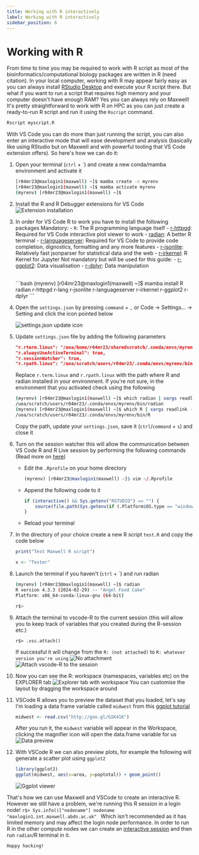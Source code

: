 ```yaml
---
title: Working with R interactively
label: Working with R interactively
sidebar_position: 6
---
```


# Working with R

From time to time you may be required to work with R script as most of the bioinformatics/computational biology packages are written in R (need citation). In your local computer, working with R may appear fairly easy as you can always install [RStudio Desktop](https://posit.co/download/rstudio-desktop/) and execute your R script there. But what if you want to run a script that requires high memory and your computer doesn't have enough RAM? Yes you can always rely on Maxwell! It's pretty straightforward to work with R on HPC as you can just create a ready-to-run R script and run it using the `Rscript` command.

```bash
Rscript myscript.R
```

With VS Code you can do more than just running the script, you can also enter an interactive mode that will ease development and analysis (basically like using RStudio but on Maxwell and with powerful tooling that VS Code extension offers). So here's how we can do it:
1. Open your terminal (`ctrl` + `) and create a new conda/mamba environment and activate it
    ```bash
    [r04mr23@maxlogin1(maxwell) ~]$ mamba create -n myrenv
    [r04mr23@maxlogin1(maxwell) ~]$ mamba activate myrenv
    (myrenv) [r04mr23@maxlogin1(maxwell) ~]$
    ```
1. Install the R and R Debugger extensions for VS Code
    ![Extension installation](img/05_01.png)
1. In order for VS Code R to work you have to install the following packages
    Mandatory:
        - `R`: The R programming language itself
        - [r-httpgd](https://github.com/nx10/httpgd): Required for VS Code interactive plot viewer to work
        - [radian](https://github.com/randy3k/radian): A better R terminal
        - [r-languageserver](https://github.com/REditorSupport/languageserver): Required for VS Code to provide code completion, dignostics, formatting and any more features
        - [r-jsonlite](https://cran.r-project.org/web/packages/jsonlite/index.html): Relatively fast jsonparser for statistical data and the web
        - [r-irkernel](https://github.com/IRkernel/IRkernel): R Kernel for Jupyter
    Not mandatory but will be used for this guide:
        - [r-ggplot2](https://ggplot2.tidyverse.org/): Data visualisation
        - [r-dplyr](https://dplyr.tidyverse.org/): Data manipulation
    
    <br/>
    ```bash
    (myrenv) [r04mr23@maxlogin1(maxwell) ~]$ mamba install R radian r-httpgd r-lang r-jsonlite r-languageserver r-irkernel r-ggplot2 r-dplyr
    ```
1. Open the `settings.json`  by pressing `command` + `,` or Code -> Settings... -> Setting and click the icon pointed below

    ![settings.json update icon](img/05_02.png)

1. Update `settings.json` file by adding the following parameters
    ```json
    "r.rterm.linux": "/uoa/home/r04mr23/sharedscratch/.conda/envs/myrenv/bin/radian",
    "r.alwaysUseActiveTerminal": true,
    "r.sessionWatcher": true,
    "r.rpath.linux": "/uoa/scratch/users/r04mr23/.conda/envs/myrenv/bin/R"
    ```

    Replace `r.term.linux` and `r.rpath.linux` with the path where R and radian installed in your environment. If you're not sure, in the environment that you activated check using the following
    ```bash
    (myrenv) [r04mr23@maxlogin1(maxwell) ~]$ which radian | xargs readlink -f
    /uoa/scratch/users/r04mr23/.conda/envs/myrenv/bin/radian
    (myrenv) [r04mr23@maxlogin1(maxwell) ~]$ which R | xargs readlink -f
    /uoa/scratch/users/r04mr23/.conda/envs/myrenv/bin/R
    ```

    Copy the path, update your `settings.json`, save it (`ctrl`/`command` + `s`) and close it

1. Turn on the session watcher this will allow the communication between VS Code R and R Live session by performing the following commands (Read more on [here](https://github.com/REditorSupport/vscode-R/wiki/R-Session-watcher#advanced-usage-for-self-managed-r-sessions))
    - Edit the `.Rprofile` on your home directory
        ```R
        (myrenv) [r04mr23@maxlogin1(maxwell) ~]$ vim ~/.Rprofile
        ```
    - Append the following code to it
        ```R
        if (interactive() && Sys.getenv("RSTUDIO") == "") {
            source(file.path(Sys.getenv(if (.Platform$OS.type == "windows") "USERPROFILE" else "HOME"), ".vscode-R", "init.R"))
        }
        ```
    - Reload your terminal

1. In the directory of your choice create a new R script `test.R` and copy the code below
    ```R title="test.R"
    print("Test Maxwell R script")

    x <- "Tester"
    ```
1. Launch the terminal if you haven't (`ctrl` + `) and run radian
    ```bash
    (myrenv) [r04mr23@maxlogin1(maxwell) ~]$ radian
    R version 4.3.3 (2024-02-29) -- "Angel Food Cake"
    Platform: x86_64-conda-linux-gnu (64-bit)

    r$>
    ```
1. Attach the terminal to vscode-R to the current session (this will allow you to keep track of variables that you created during the R-session etc.)
    ```
    r$> .vsc.attach()
    ```
    If successful it will change from the `R: (not attached)` to `R: whatever version you're using`
    ![No attachment](img/05_04.png)
    ![Attach vscode-R to the session](img/05_03.png)
1. Now you can see the R: workspace (namespaces, variables etc) on the EXPLORER tab
    ![Explorer tab with workspace](img/05_05.png)
    You can customise the layout by dragging the workspace around 
1. VSCode R allows you to preview the dataset that you loaded, let's say I'm loading a data frame variable called `midwest` from this [ggplot tutorial](https://r-statistics.co/Complete-Ggplot2-Tutorial-Part1-With-R-Code.html)
    ```R
    midwest <- read.csv("http://goo.gl/G1K41K")
    ```
    After you run it, the `midwest` variable will appear in the Workspace, clicking the magnifier icon will open the data.frame variable for us
    ![Data preview](img/05_06.png)
1. With VSCode R we can also preview plots, for example the following will generate a scatter plot using `ggplot2`
    ```R
    library(ggplot2)
    ggplot(midwest, aes(x=area, y=poptotal)) + geom_point()
    ```
    ![Ggplot viewer](img/05_07.png)    

That's how we can use Maxwell and VSCode to create an interactive R. However we still have a problem, we're running this R session in a login node!
    ```
    r$> Sys.info()["nodename"]
                            nodename 
    "maxlogin1.int.maxwell.abdn.ac.uk" 
    ```
    Which isn't recommended as it has limited memory and may affect the login node performance. In order to run R in the other compute nodes we can create an [interactive session](./slurm-interactive-session.md) and then run `radian`/R terminal in it. 
    
    Happy hacking!